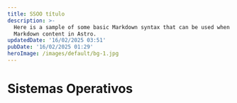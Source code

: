 ```yaml
---
title: SSOO título
description: >-
  Here is a sample of some basic Markdown syntax that can be used when writing
  Markdown content in Astro.
updatedDate: '16/02/2025 03:51'
pubDate: '16/02/2025 01:29'
heroImage: /images/default/bg-1.jpg
---
```

# Sistemas Operativos
